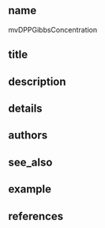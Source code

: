 ## name
mvDPPGibbsConcentration
## title
## description
## details
## authors
## see_also
## example
## references
